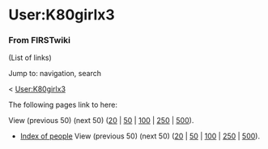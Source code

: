 # User:K80girlx3

### From FIRSTwiki

(List of links)

Jump to: navigation, search

&lt; [User:K80girlx3](/index.php?title=User:K80girlx3&redirect=no
"User:K80girlx3" )  

The following pages link to here:

View (previous 50) (next 50)
([20](/index.php?title=Special:Whatlinkshere/User:K80girlx3&limit=20&from=0
"Special:Whatlinkshere/User:K80girlx3" ) |
[50](/index.php?title=Special:Whatlinkshere/User:K80girlx3&limit=50&from=0
"Special:Whatlinkshere/User:K80girlx3" ) |
[100](/index.php?title=Special:Whatlinkshere/User:K80girlx3&limit=100&from=0
"Special:Whatlinkshere/User:K80girlx3" ) |
[250](/index.php?title=Special:Whatlinkshere/User:K80girlx3&limit=250&from=0
"Special:Whatlinkshere/User:K80girlx3" ) |
[500](/index.php?title=Special:Whatlinkshere/User:K80girlx3&limit=500&from=0
"Special:Whatlinkshere/User:K80girlx3" )).

  * [Index of people](/index.php/Index_of_people "Index of people" )
View (previous 50) (next 50)
([20](/index.php?title=Special:Whatlinkshere/User:K80girlx3&limit=20&from=0
"Special:Whatlinkshere/User:K80girlx3" ) |
[50](/index.php?title=Special:Whatlinkshere/User:K80girlx3&limit=50&from=0
"Special:Whatlinkshere/User:K80girlx3" ) |
[100](/index.php?title=Special:Whatlinkshere/User:K80girlx3&limit=100&from=0
"Special:Whatlinkshere/User:K80girlx3" ) |
[250](/index.php?title=Special:Whatlinkshere/User:K80girlx3&limit=250&from=0
"Special:Whatlinkshere/User:K80girlx3" ) |
[500](/index.php?title=Special:Whatlinkshere/User:K80girlx3&limit=500&from=0
"Special:Whatlinkshere/User:K80girlx3" )).

